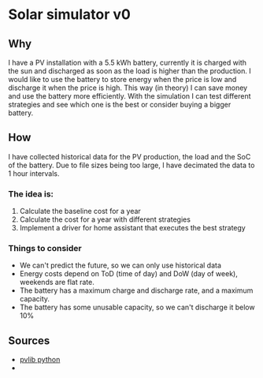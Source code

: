 # Solar simulator v0

## Why
I have a PV installation with a 5.5 kWh battery, currently it is charged with the sun and discharged as soon as the 
load is higher than the production. I would like to use the battery to store energy when the price is low and discharge
it when the price is high. This way (in theory) I can save money and use the battery more efficiently.
With the simulation I can test different strategies and see which one is the best or consider buying a bigger battery.

## How
I have collected historical data for the PV production, the load and the SoC of the battery. Due to file sizes being
too large, I have decimated the data to 1 hour intervals.

### The idea is:

1. Calculate the baseline cost for a year
2. Calculate the cost for a year with different strategies
3. Implement a driver for home assistant that executes the best strategy

### Things to consider

- We can't predict the future, so we can only use historical data
- Energy costs depend on ToD (time of day) and DoW (day of week), weekends are flat rate.
- The battery has a maximum charge and discharge rate, and a maximum capacity.
- The battery has some unusable capacity, so we can't discharge it below 10%

## Sources
- [pvlib python](https://pvlib-python.readthedocs.io/en/stable/)
- 